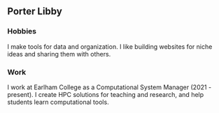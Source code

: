 ## Porter Libby

### Hobbies
I make tools for data and organization. I like building websites for niche ideas and sharing them with others.

### Work
I work at Earlham College as a Computational System Manager (2021 - present). 
I create HPC solutions for teaching and research, and help students learn computational tools.
